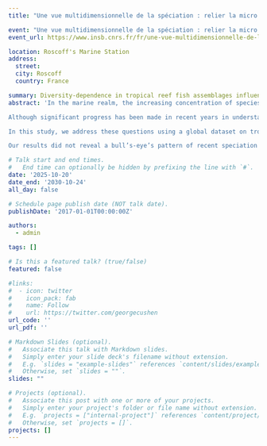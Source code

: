 ```yaml
---
title: "Une vue multidimensionnelle de la spéciation : relier la micro et la macroévolution"

event: "Une vue multidimensionnelle de la spéciation : relier la micro et la macroévolution"
event_url: https://www.insb.cnrs.fr/fr/une-vue-multidimensionnelle-de-la-speciation-relier-la-micro-et-la-macroevolution

location: Roscoff's Marine Station
address:
  street: 
  city: Roscoff
  country: France

summary: Diversity-dependence in tropical reef fish assemblages influences spatial patterns of recent trait evolution rates
abstract: 'In the marine realm, the increasing concentration of species toward the Indo-Australian Archipelago (IAA) has been extensively studied, and numerous hypotheses have been proposed to explain this pronounced longitudinal diversity gradient. Numerous historical and evolutionary hypotheses have been proposed to explain the origin of this longitudinal gradient in marine diversity. A consensus has emerged that these hypotheses are not mutually exclusive, as the IAA has successively served as a center of accumulation, origination, and survival through geological time. 

Although significant progress has been made in recent years in understanding the origin of the longitudinal gradient in tropical marine fish diversity, several questions remain unexplored. For example, recent studies suggest that complex, resource-rich ecosystems such as coral reefs may promote the emergence of novel species and the evolution of traits by providing ecological opportunities. Conversely, other studies propose that diversity dependence and ecological saturation may limit species richness by constraining both diversification and trait evolution

In this study, we address these questions using a global dataset on tropical reef fish distribution, combined with species traits (body size, trophic level, and maximum depth range), and a super phylogeny of Actinopterygii. Our study stands out by looking at the most species-rich vertebrate assemblage on Earth (nearly 6,000 tropical reef fishes) while accounting for multiple potential drivers of spatial patterns of species richness, with a special emphasis on the influence of recent speciation and trait evolution. We estimated assemblage-level speciation rates across the world’s tropical marine ecoregions using tip speciation rates inferred from complementary approaches. Similarly, we estimated assemblage-level trait evolution rates for the three traits considered using the TR statistic, a derived metric of the DR statistic for quantitative traits (body size, maximum depth and trophic level). We employed a causal statistical approach that allowed us to simultaneously account for the potential influence of biotic and abiotic factors on recent speciation and trait evolution rates, and ultimately, on species richness. 

Our results did not reveal a bull’s-eye’s pattern of recent speciation and trait evolution rates centered on the IAA, as found for species richness. The Caribbean region in the Atlantic, while being four fold species poor compared to the IAA, displayed the greatest rates of recent speciation. Compared to the IAA, the Caribbean also concentrated species with greater rates of recent body size evolution. Last, whatever the biogeographic realms considered (Indo-Pacific, Atlantic, Tropical Eastern Pacific), our findings suggest that diversity-dependence mechanisms may have played an important role in shaping trait evolution related to the trophic level of tropical reef fishes.'

# Talk start and end times.
#   End time can optionally be hidden by prefixing the line with `#`.
date: '2025-10-20'
date_end: '2030-10-24'
all_day: false

# Schedule page publish date (NOT talk date).
publishDate: '2017-01-01T00:00:00Z'

authors:
  - admin

tags: []

# Is this a featured talk? (true/false)
featured: false

#links:
#  - icon: twitter
#    icon_pack: fab
#    name: Follow
#    url: https://twitter.com/georgecushen
url_code: ''
url_pdf: ''

# Markdown Slides (optional).
#   Associate this talk with Markdown slides.
#   Simply enter your slide deck's filename without extension.
#   E.g. `slides = "example-slides"` references `content/slides/example-slides.md`.
#   Otherwise, set `slides = ""`.
slides: ""

# Projects (optional).
#   Associate this post with one or more of your projects.
#   Simply enter your project's folder or file name without extension.
#   E.g. `projects = ["internal-project"]` references `content/project/deep-learning/index.md`.
#   Otherwise, set `projects = []`.
projects: []
---
```

